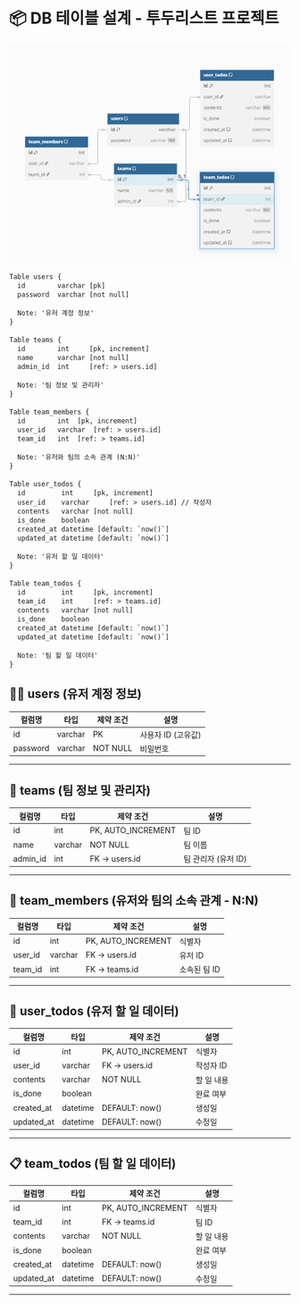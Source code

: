 # 📦 DB 테이블 설계 - 투두리스트 프로젝트

![ERD 다이어그램](./img/ERD_todo_list.png)
```
Table users {
  id        varchar [pk]
  password  varchar [not null]

  Note: '유저 계정 정보'
}

Table teams {
  id        int     [pk, increment]
  name      varchar [not null]
  admin_id  int     [ref: > users.id]

  Note: '팀 정보 및 관리자'
}

Table team_members {
  id        int  [pk, increment]
  user_id   varchar  [ref: > users.id]
  team_id   int  [ref: > teams.id]

  Note: '유저와 팀의 소속 관계 (N:N)'
}

Table user_todos {
  id         int     [pk, increment]
  user_id    varchar     [ref: > users.id] // 작성자
  contents   varchar [not null]
  is_done    boolean
  created_at datetime [default: `now()`]
  updated_at datetime [default: `now()`]

  Note: '유저 할 일 데이터'
}

Table team_todos {
  id         int     [pk, increment]
  team_id    int     [ref: > teams.id]
  contents   varchar [not null]
  is_done    boolean
  created_at datetime [default: `now()`]
  updated_at datetime [default: `now()`]

  Note: '팀 할 일 데이터'
}
```

## 🧑‍💻 users (유저 계정 정보)

| 컬럼명      | 타입      | 제약 조건    | 설명           |
| -------- | ------- | -------- | ------------ |
| id       | varchar | PK       | 사용자 ID (고유값) |
| password | varchar | NOT NULL | 비밀번호         |

---

## 👥 teams (팀 정보 및 관리자)

| 컬럼명       | 타입      | 제약 조건               | 설명            |
| --------- | ------- | ------------------- | ------------- |
| id        | int     | PK, AUTO\_INCREMENT | 팀 ID          |
| name      | varchar | NOT NULL            | 팀 이름          |
| admin\_id | int     | FK → users.id       | 팀 관리자 (유저 ID) |

---

## 🤝 team\_members (유저와 팀의 소속 관계 - N\:N)

| 컬럼명      | 타입      | 제약 조건               | 설명       |
| -------- | ------- | ------------------- | -------- |
| id       | int     | PK, AUTO\_INCREMENT | 식별자      |
| user\_id | varchar | FK → users.id       | 유저 ID    |
| team\_id | int     | FK → teams.id       | 소속된 팀 ID |

---

## 📝 user\_todos (유저 할 일 데이터)

| 컬럼명         | 타입       | 제약 조건               | 설명     |
| ----------- | -------- | ------------------- | ------ |
| id          | int      | PK, AUTO\_INCREMENT | 식별자    |
| user\_id    | varchar  | FK → users.id       | 작성자 ID |
| contents    | varchar  | NOT NULL            | 할 일 내용 |
| is\_done    | boolean  |                     | 완료 여부  |
| created\_at | datetime | DEFAULT: now()      | 생성일    |
| updated\_at | datetime | DEFAULT: now()      | 수정일    |

---

## 📋 team\_todos (팀 할 일 데이터)

| 컬럼명         | 타입       | 제약 조건               | 설명     |
| ----------- | -------- | ------------------- | ------ |
| id          | int      | PK, AUTO\_INCREMENT | 식별자    |
| team\_id    | int      | FK → teams.id       | 팀 ID   |
| contents    | varchar  | NOT NULL            | 할 일 내용 |
| is\_done    | boolean  |                     | 완료 여부  |
| created\_at | datetime | DEFAULT: now()      | 생성일    |
| updated\_at | datetime | DEFAULT: now()      | 수정일    |

---
